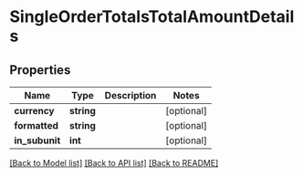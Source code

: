 # SingleOrderTotalsTotalAmountDetails

## Properties
Name | Type | Description | Notes
------------ | ------------- | ------------- | -------------
**currency** | **string** |  | [optional] 
**formatted** | **string** |  | [optional] 
**in_subunit** | **int** |  | [optional] 

[[Back to Model list]](../README.md#documentation-for-models) [[Back to API list]](../README.md#documentation-for-api-endpoints) [[Back to README]](../README.md)


